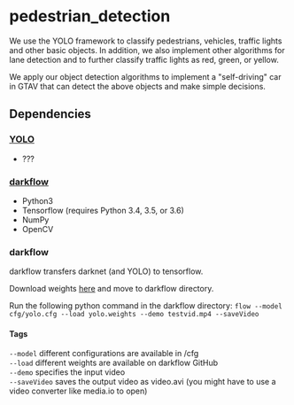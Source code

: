 # pedestrian_detection

We use the YOLO framework to classify pedestrians, vehicles, traffic lights and other basic objects. In addition, we also implement other algorithms for lane detection and to further classify traffic lights as red, green, or yellow.

We apply our object detection algorithms to implement a "self-driving" car in GTAV that can detect the above objects and make simple decisions.

## Dependencies
### [YOLO](https://pjreddie.com/darknet/yolo/)
* ???

### [darkflow](https://github.com/thtrieu/darkflow)
* Python3
* Tensorflow (requires Python 3.4, 3.5, or 3.6)
* NumPy
* OpenCV

### darkflow
darkflow transfers darknet (and YOLO) to tensorflow.

Download weights [here](https://drive.google.com/drive/folders/0B1tW_VtY7onidEwyQ2FtQVplWEU) and move to darkflow directory.

Run the following python command in the darkflow directory:
`flow --model cfg/yolo.cfg --load yolo.weights --demo testvid.mp4 --saveVideo`

#### Tags
`--model` different configurations are available in /cfg  
`--load` different weights are available on darkflow GitHub  
`--demo` specifies the input video  
`--saveVideo` saves the output video as video.avi (you might have to use a video converter like media.io to open)  
